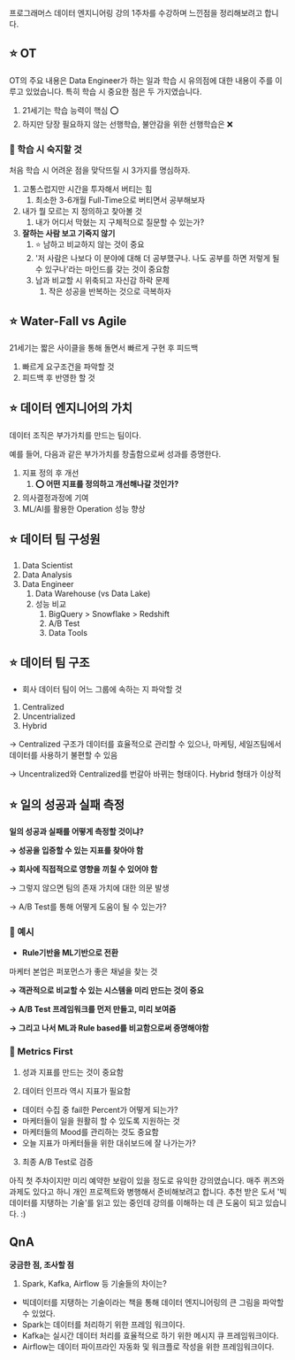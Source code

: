 프로그래머스 데이터 엔지니어링 강의 1주차를 수강하며 느낀점을 정리해보려고 합니다.

## ⭐ OT

OT의 주요 내용은 Data Engineer가 하는 일과 학습 시 유의점에 대한 내용이 주를 이루고 있었습니다. 특히 학습 시 중요한 점은 두 가지였습니다.

1. 21세기는 학습 능력이 핵심 ⭕ 
2. 하지만 당장 필요하지 않는 선행학습, 불안감을 위한 선행학습은 ❌

### 🔴 학습 시 숙지할 것

처음 학습 시 어려운 점을 맞닥뜨릴 시 3가지를 명심하자.

1. 고통스럽지만 시간을 투자해서 버티는 힘
    1. 최소한 3-6개월 Full-Time으로 버티면서 공부해보자
2. 내가 뭘 모르는 지 정의하고 찾아볼 것
    1. 내가 어디서 막혔는 지 구체적으로 질문할 수 있는가?
3. **잘하는 사람 보고 기죽지 않기**
    1. ⭐ 남하고 비교하지 않는 것이 중요
    2. '저 사람은 나보다 이 분야에 대해 더 공부했구나. 나도 공부를 하면 저렇게 될 수 있구나'라는 마인드를 갖는 것이 중요함
    3. 남과 비교할 시 위축되고 자신감 하락 문제
        1. 작은 성공을 반복하는 것으로 극복하자

## ⭐ Water-Fall vs Agile

21세기는 짧은 사이클을 통해 돌면서 빠르게 구현 후 피드백

1. 빠르게 요구조건을 파악할 것
2. 피드백 후 반영한 할 것

## ⭐ 데이터 엔지니어의 가치

데이터 조직은 부가가치를 만드는 팀이다.

예를 들어, 다음과 같은 부가가치를 창출함으로써 성과를 증명한다.

1. 지표 정의 후 개선
    1. **⭕ 어떤 지표를 정의하고 개선해나갈 것인가?**
2. 의사결정과정에 기여
3. ML/AI를 활용한 Operation 성능 향상

## ⭐ 데이터 팀 구성원

1. Data Scientist
2. Data Analysis
3. Data Engineer
    1. Data Warehouse (vs Data Lake)
    2. 성능 비교
        1. BigQuery > Snowflake > Redshift
        2. A/B Test
        3. Data Tools

## ⭐ 데이터 팀 구조

- 회사 데이터 팀이 어느 그룹에 속하는 지 파악할 것
1. Centralized
2. Uncentrialized
3. Hybrid

→ Centralized 구조가 데이터를 효율적으로 관리할 수 있으나, 마케팅, 세일즈팀에서 데이터를 사용하기 불편할 수 있음

→ Uncentralized와 Centralized를 번갈아 바뀌는 형태이다. Hybrid 형태가 이상적

## ⭐ **일의 성공과 실패 측정**

**일의 성공과 실패를 어떻게 측정할 것이냐?**

**→ 성공을 입증할 수 있는 지표를 찾아야 함**

**→ 회사에 직접적으로 영향을 끼칠 수 있어야 함**

→ 그렇지 않으면 팀의 존재 가치에 대한 의문 발생

→ A/B Test를 통해 어떻게 도움이 될 수 있는가?

### 🔹  예시

- **Rule기반을 ML기반으로 전환**

마케터 본업은 퍼포먼스가 좋은 채널을 찾는 것

**→ 객관적으로 비교할 수 있는 시스템을 미리 만드는 것이 중요**

**→ A/B Test 프레임워크를 먼저 만들고, 미리 보여줌**

**→ 그리고 나서 ML과 Rule based를 비교함으로써 증명해야함**

### 🔹 Metrics First

1. 성과 지표를 만드는 것이 중요함

2. 데이터 인프라 역시 지표가 필요함

- 데이터 수집 중 fail한 Percent가 어떻게 되는가?
- 마케터들이 일을 원활히 할 수 있도록 지원하는 것
- 마케터들의 Mood를 관리하는 것도 중요함
- 오늘 지표가 마케터들을 위한 대쉬보드에 잘 나가는가?

3. 최종 A/B Test로 검증

아직 첫 주차이지만 미리 예약한 보람이 있을 정도로 유익한 강의였습니다. 매주 퀴즈와 과제도 있다고 하니 개인 프로젝트와 병행해서 준비해보려고 합니다. 추천 받은 도서 '빅데이터를 지탱하는 기술'를 읽고 있는 중인데 강의를 이해하는 데 큰 도움이 되고 있습니다. :)

## QnA

**궁금한 점, 조사할 점**

1. Spark, Kafka, Airflow 등 기술들의 차이는?
- 빅데이터를 지탱하는 기술이라는 책을 통해 데이터 엔지니어링의 큰 그림을 파악할 수 있었다.
- Spark는 데이터를 처리하기 위한 프레임 워크이다.
- Kafka는 실시간 데이터 처리를 효율적으로 하기 위한 메시지 큐 프레임워크이다.
- Airflow는 데이터 파이프라인 자동화 및 워크플로 작성을 위한 프레임워크이다.
